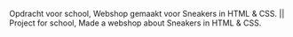 Opdracht voor school, Webshop gemaakt voor Sneakers in HTML & CSS.
|| Project for school, Made a webshop about Sneakers in HTML & CSS.

